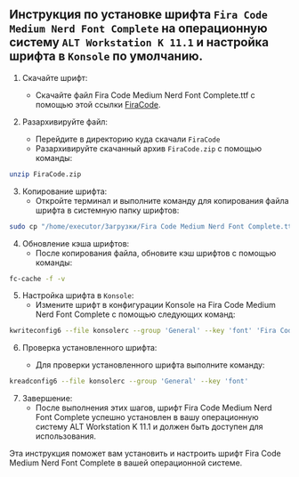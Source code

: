 ## Инструкция по установке шрифта `Fira Code Medium Nerd Font Complete` на операционную систему `ALT Workstation K 11.1` и настройка шрифта в `Konsole` по умолчанию.

1. Скачайте шрифт:
   - Скачайте файл Fira Code Medium Nerd Font Complete.ttf с помощью этой ссылки [FiraCode](https://github.com/ryanoasis/nerd-fonts/releases/download/v2.1.0/FiraCode.zip).

2. Разархивируйте файл:
   - Перейдите в директорию куда скачали `FiraCode`
   - Разархивируйте скачанный архив `FiraCode.zip` с помощью команды:

```bash
unzip FiraCode.zip
```

3. Копирование шрифта:
   - Откройте терминал и выполните команду для копирования файла шрифта в системную папку шрифтов:

```bash
sudo cp "/home/executor/Загрузки/Fira Code Medium Nerd Font Complete.ttf" /usr/share/fonts/
```

4. Обновление кэша шрифтов:
   - После копирования файла, обновите кэш шрифтов с помощью команды:

```bash
fc-cache -f -v
```
5. Настройка шрифта в `Konsole`:
   - Измените шрифт в конфигурации Konsole на Fira Code Medium Nerd Font Complete с помощью следующих команд:

```bash
kwriteconfig6 --file konsolerc --group 'General' --key 'font' 'Fira Code Medium Nerd Font Complete,12,-1,5,50,0,0,0,0,0'
```
6. Проверка установленного шрифта:
      
   - Для проверки установленного шрифта выполните команду:

```bash
kreadconfig6 --file konsolerc --group 'General' --key 'font'
```

7. Завершение:
   - После выполнения этих шагов, шрифт Fira Code Medium Nerd Font Complete успешно установлен в вашу операционную систему ALT Workstation K 11.1 и должен быть доступен для использования.

Эта инструкция поможет вам установить и настроить шрифт Fira Code Medium Nerd Font Complete в вашей операционной системе. 